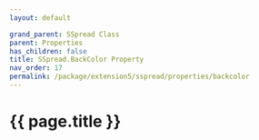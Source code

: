 ```yaml
---
layout: default

grand_parent: SSpread Class
parent: Properties
has_children: false
title: SSpread.BackColor Property
nav_order: 17
permalink: /package/extension5/sspread/properties/backcolor
---
```

# {{ page.title }}
